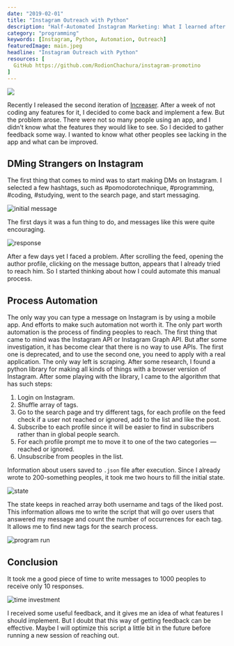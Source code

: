 ```yaml
---
date: "2019-02-01"
title: "Instagram Outreach with Python"
description: "Half-Automated Instagram Marketing: What I learned after writing 1000 DMs"
category: "programming"
keywords: [Instagram, Python, Automation, Outreach]
featuredImage: main.jpeg
headline: "Instagram Outreach with Python"
resources: [
  GitHub https://github.com/RodionChachura/instagram-promotino
]
---
```


![](/main.jpeg)

Recently I released the second iteration of [Increaser](https://increaser.org). After a week of not coding any features for it, I decided to come back and implement a few. But the problem arose. There were not so many people using an app, and I didn’t know what the features they would like to see. So I decided to gather feedback some way. I wanted to know what other peoples see lacking in the app and what can be improved.

## DMing Strangers on Instagram

The first thing that comes to mind was to start making DMs on Instagram. I selected a few hashtags, such as #pomodorotechnique, #programming, #coding, #studying, went to the search page, and start messaging.

![initial message](/message.png)

The first days it was a fun thing to do, and messages like this were quite encouraging.

![response](/response.png)

After a few days yet I faced a problem. After scrolling the feed, opening the author profile, clicking on the message button, appears that I already tried to reach him. So I started thinking about how I could automate this manual process.

## Process Automation

The only way you can type a message on Instagram is by using a mobile app. And efforts to make such automation not worth it. The only part worth automation is the process of finding peoples to reach.
The first thing that came to mind was the Instagram API or Instagram Graph API. But after some investigation, it has become clear that there is no way to use APIs. The first one is deprecated, and to use the second one, you need to apply with a real application.
The only way left is scraping. After some research, I found a python library for making all kinds of things with a browser version of Instagram. After some playing with the library, I came to the algorithm that has such steps:
1. Login on Instagram.
2. Shuffle array of tags.
3. Go to the search page and try different tags, for each profile on the feed check if a user not reached or ignored, add to the list and like the post.
4. Subscribe to each profile since it will be easier to find in subscribers rather than in global people search.
5. For each profile prompt me to move it to one of the two categories — reached or ignored.
6. Unsubscribe from peoples in the list.

Information about users saved to `.json` file after execution. Since I already wrote to 200-something peoples, it took me two hours to fill the initial state.

![state](/state.png)

The state keeps in reached array both username and tags of the liked post. This information allows me to write the script that will go over users that answered my message and count the number of occurrences for each tag. It allows me to find new tags for the search process.

![program run](/run.png)

## Conclusion

It took me a good piece of time to write messages to 1000 peoples to receive only 10 responses.

![time investment](/time.png)

I received some useful feedback, and it gives me an idea of what features I should implement. But I doubt that this way of getting feedback can be effective. Maybe I will optimize this script a little bit in the future before running a new session of reaching out.